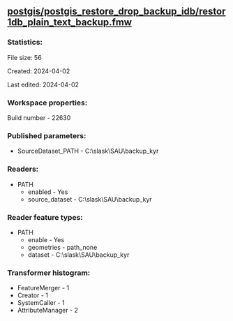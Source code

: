﻿## [postgis/postgis_restore_drop_backup_idb/restor1db_plain_text_backup.fmw](https://github.com/kicki58/kix_working_dir/blob/master/postgis/postgis_restore_drop_backup_idb/restor1db_plain_text_backup.fmw)

### Statistics:
File size: 56

Created: 2024-04-02

Last edited: 2024-04-02


### Workspace properties:
Build number    - 22630

### Published parameters:
*  SourceDataset_PATH    -   C:\slask\SAU\backup_kyr

### Readers:
*  PATH
    * enabled    -  Yes
    * source_dataset    -   C:\slask\SAU\backup_kyr

### Reader feature types:
*  PATH
    * enable - Yes
    * geometries - path_none
    * dataset - C:\slask\SAU\backup_kyr




### Transformer histogram:
*  FeatureMerger    -   1
*  Creator    -   1
*  SystemCaller    -   1
*  AttributeManager    -   2

